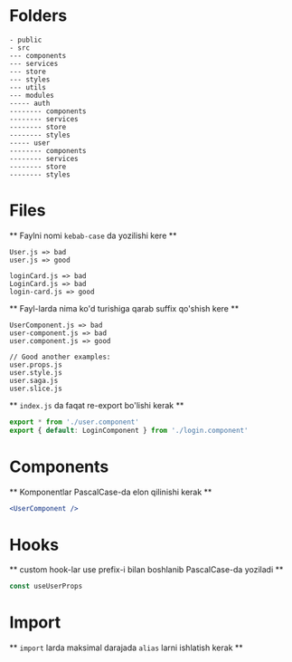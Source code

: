 # Folders

```
- public
- src
--- components
--- services
--- store
--- styles
--- utils
--- modules
----- auth
-------- components
-------- services
-------- store
-------- styles
----- user
-------- components
-------- services
-------- store
-------- styles
```

# Files

** Faylni nomi `kebab-case` da yozilishi kere **

```
User.js => bad
user.js => good

loginCard.js => bad
LoginCard.js => bad
login-card.js => good
```

** Fayl-larda nima ko'd turishiga qarab suffix qo'shish kere **

```
UserComponent.js => bad
user-component.js => bad
user.component.js => good

// Good another examples:
user.props.js
user.style.js
user.saga.js
user.slice.js
```

** `index.js` da faqat re-export bo'lishi kerak **

```js
export * from './user.component'
export { default: LoginComponent } from './login.component'
```

# Components

** Komponentlar PascalCase-da elon qilinishi kerak **
```jsx
<UserComponent />
```

# Hooks

** custom hook-lar use prefix-i bilan boshlanib PascalCase-da yoziladi **
```js
const useUserProps
```

# Import
** `import` larda maksimal darajada `alias` larni ishlatish kerak **
